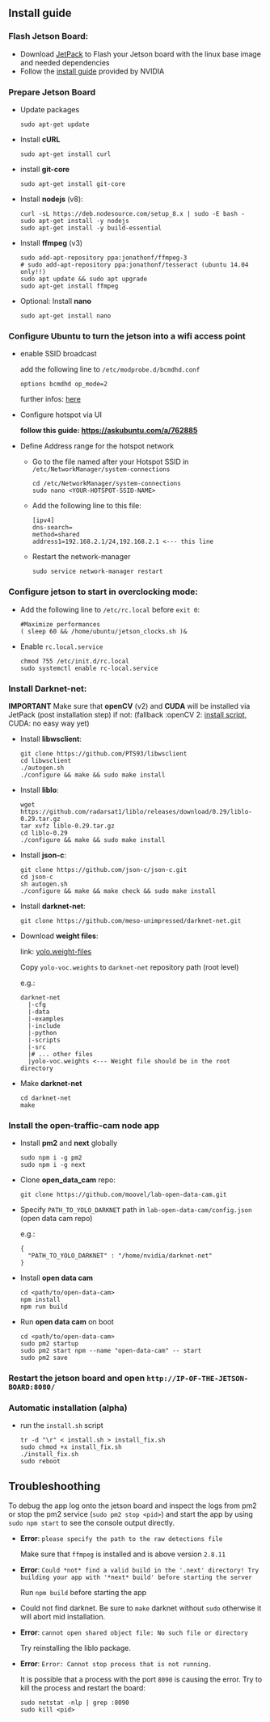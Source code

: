 ## Install guide

### Flash Jetson Board:

- Download [JetPack](https://developer.nvidia.com/embedded/downloads#?search=jetpack%203.1) to Flash your Jetson board with the linux base image and needed dependencies
- Follow the [install guide](http://docs.nvidia.com/jetpack-l4t/3.1/index.html#developertools/mobile/jetpack/l4t/3.1/jetpack_l4t_install.htm) provided by NVIDIA
### Prepare Jetson Board

- Update packages

  ```
  sudo apt-get update
  ```

- Install __cURL__

  ```
  sudo apt-get install curl
  ```

- install __git-core__

  ```
  sudo apt-get install git-core
  ```

- Install __nodejs__ (v8):

  ```
  curl -sL https://deb.nodesource.com/setup_8.x | sudo -E bash -
  sudo apt-get install -y nodejs
  sudo apt-get install -y build-essential
  ```

- Install __ffmpeg__ (v3)

  ```
  sudo add-apt-repository ppa:jonathonf/ffmpeg-3
  # sudo add-apt-repository ppa:jonathonf/tesseract (ubuntu 14.04 only!!)
  sudo apt update && sudo apt upgrade
  sudo apt-get install ffmpeg
  ```

- Optional: Install __nano__

  ```
  sudo apt-get install nano
  ```

### Configure Ubuntu to turn the jetson into a wifi access point

- enable SSID broadcast 

  add the following line to `/etc/modprobe.d/bcmdhd.conf`

  ```
  options bcmdhd op_mode=2
  ```

  further infos: [here](https://devtalk.nvidia.com/default/topic/910608/jetson-tx1/setting-up-wifi-access-point-on-tx1/post/4786912/#4786912)

- Configure hotspot via UI 

  __follow this guide: <https://askubuntu.com/a/762885>__

- Define Address range for the hotspot network

  - Go to the file named after your Hotspot SSID in `/etc/NetworkManager/system-connections`

    ```
    cd /etc/NetworkManager/system-connections
    sudo nano <YOUR-HOTSPOT-SSID-NAME>
    ```

  - Add the following line to this file:

    ```
    [ipv4]
    dns-search=
    method=shared
    address1=192.168.2.1/24,192.168.2.1 <--- this line
    ```

  - Restart the network-manager

    ```
    sudo service network-manager restart
    ```


### Configure jetson to start in overclocking mode:

  - Add the following line to `/etc/rc.local` before `exit 0`:

     ```
     #Maximize performances 
     ( sleep 60 && /home/ubuntu/jetson_clocks.sh )&
     ```

  - Enable `rc.local.service`

     ```
     chmod 755 /etc/init.d/rc.local
     sudo systemctl enable rc-local.service
     ```


### Install Darknet-net:

__IMPORTANT__ Make sure that __openCV__ (v2) and __CUDA__ will be installed via JetPack (post installation step)
if not:  (fallback :openCV 2: [install script](https://gist.github.com/jayant-yadav/809723151f2f72a93b2ee1040c337427#file-opencv_install-sh), CUDA: no easy way yet)

- Install __libwsclient__:

  ```
  git clone https://github.com/PTS93/libwsclient
  cd libwsclient
  ./autogen.sh
  ./configure && make && sudo make install
  ```

- Install __liblo__:

  ```
  wget https://github.com/radarsat1/liblo/releases/download/0.29/liblo-0.29.tar.gz
  tar xvfz liblo-0.29.tar.gz
  cd liblo-0.29
  ./configure && make && sudo make install
  ```

- Install __json-c__:

  ```
  git clone https://github.com/json-c/json-c.git
  cd json-c
  sh autogen.sh
  ./configure && make && make check && sudo make install
  ```

-   Install __darknet-net__:

    ```
    git clone https://github.com/meso-unimpressed/darknet-net.git
    ```

- Download __weight files__:

  link: [yolo.weight-files](https://pjreddie.com/media/files/yolo-voc.weights)

  Copy `yolo-voc.weights` to `darknet-net` repository path (root level)

  e.g.:

  ```
  darknet-net
    |-cfg
    |-data
    |-examples
    |-include
    |-python
    |-scripts
    |-src
    |# ... other files
    |yolo-voc.weights <--- Weight file should be in the root directory
  ```

- Make __darknet-net__

  ```
  cd darknet-net
  make
  ```

### Install the open-traffic-cam node app

- Install __pm2__ and __next__ globally

  ```
  sudo npm i -g pm2
  sudo npm i -g next
  ```

- Clone __open_data_cam__ repo:

  ```
  git clone https://github.com/moovel/lab-open-data-cam.git
  ```

- Specify `PATH_TO_YOLO_DARKNET` path in `lab-open-data-cam/config.json` (open data cam repo)

  e.g.:

  ```
  {
  	"PATH_TO_YOLO_DARKNET" : "/home/nvidia/darknet-net"
  }
  ```

- Install __open data cam__

  ```
  cd <path/to/open-data-cam>
  npm install
  npm run build
  ```

- Run __open data cam__ on boot

  ```
  cd <path/to/open-data-cam>
  sudo pm2 startup  
  sudo pm2 start npm --name "open-data-cam" -- start
  sudo pm2 save
  ```

### Restart the jetson board and open `http://IP-OF-THE-JETSON-BOARD:8080/`

### Automatic installation (alpha)

- run the `install.sh` script

  ```
  tr -d "\r" < install.sh > install_fix.sh
  sudo chmod +x install_fix.sh
  ./install_fix.sh
  sudo reboot
  ```


## Troubleshoothing

To debug the app log onto the jetson board and inspect the logs from pm2 or stop the pm2 service (`sudo pm2 stop <pid>`) and start the app by using `sudo npm start` to see the console output directly. 

- __Error__: `please specify the path to the raw detections file`

  Make sure that `ffmpeg` is installed and is above version `2.8.11` 

- __Error__: `Could *not* find a valid build in the '.next' directory! Try building your app with '*next* build' before starting the server`

  Run `npm build` before starting the app

- Could not find darknet. Be sure to `make` darknet without `sudo` otherwise it will abort mid installation.

- __Error__: `cannot open shared object file: No such file or directory`

  Try reinstalling the liblo package.

- __Error__: `Error: Cannot stop process that is not running.` 

  It is possible that a process with the port `8090` is causing the error. Try to kill the process and restart the board:

  ```
  sudo netstat -nlp | grep :8090
  sudo kill <pid>
  ```

  ​

